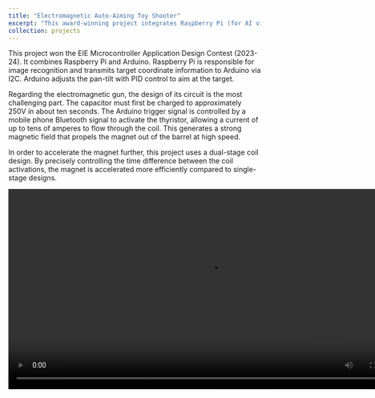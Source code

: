 ```yaml
---
title: "Electromagnetic Auto-Aiming Toy Shooter"
excerpt: "This award-winning project integrates Raspberry Pi (for AI vision tracking via I2C) and Arduino (for PID-controlled pan-tilt targeting). Its core innovation is a dual-stage electromagnetic launcher: Capacitors charge to 250V in 10s, then Bluetooth-triggered thyristors release 50A+ pulses through sequenced coils, using precise timing control to achieve magnetic projectile acceleration. The optimized coil activation interval significantly improves kinetic energy output compared to single-stage designs."
collection: projects
---
```


This project won the EIE Microcontroller Application Design Contest (2023-24). It combines Raspberry Pi and Arduino. Raspberry Pi is responsible for image recognition and transmits target coordinate information to Arduino via I2C. Arduino adjusts the pan-tilt with PID control to aim at the target.

Regarding the electromagnetic gun, the design of its circuit is the most challenging part. The capacitor must first be charged to approximately 250V in about ten seconds. The Arduino trigger signal is controlled by a mobile phone Bluetooth signal to activate the thyristor, allowing a current of up to tens of amperes to flow through the coil. This generates a strong magnetic field that propels the magnet out of the barrel at high speed.

In order to accelerate the magnet further, this project uses a dual-stage coil design. By precisely controlling the time difference between the coil activations, the magnet is accelerated more efficiently compared to single-stage designs.

<video width="800" controls>
  <source src="/images/TURR5ENT2.mp4" type="video/mp4">
  Your browser does not support the video tag.
</video>